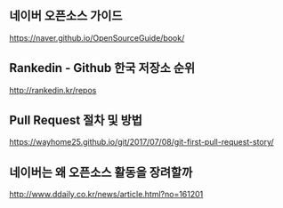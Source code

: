 ## 네이버 오픈소스 가이드
https://naver.github.io/OpenSourceGuide/book/

## Rankedin - Github 한국 저장소 순위 
http://rankedin.kr/repos

## Pull Request 절차 및 방법
https://wayhome25.github.io/git/2017/07/08/git-first-pull-request-story/

## 네이버는 왜 오픈소스 활동을 장려할까
http://www.ddaily.co.kr/news/article.html?no=161201
